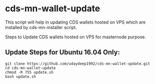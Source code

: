 # cds-mn-wallet-update
This script will help in updating CDS wallets hosted on VPS which are installed by cds-mn-installer script.

Steps to Update CDS wallets hosted on VPS for masternode purpose.

## Update Steps for Ubuntu 16.04 Only:
```
git clone https://github.com/udaydeep1992/cds-mn-wallet-update.git
cd cds-mn-wallet-update
chmod -R 755 update.sh
bash update.sh
```
